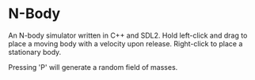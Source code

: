 # N-Body
An N-body simulator written in C++ and SDL2. Hold left-click and drag to place a moving body with a velocity upon release. Right-click to place a stationary body.

Pressing 'P' will generate a random field of masses.
